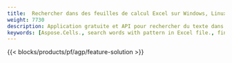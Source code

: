 ```yaml
---
title:  Rechercher dans des feuilles de calcul Excel sur Windows, Linux et macOS
weight: 7730
description: Application gratuite et API pour rechercher du texte dans les fichiers XLS, XLSX et ODS
keywords: [Aspose.Cells., search words with pattern in Excel file., find words with pattern in Excel file., search string with pattern in Excel file., find words with pattern in Excel file., search words in excel file., find words in excel file., search string in excel file., find string in excel file]
---
```

{{< blocks/products/pf/agp/feature-solution >}} 

